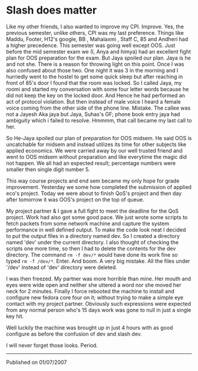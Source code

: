 # Slash does matter

Like my other friends, I also wanted to improve my CPI. Improve. Yes, the previous semester, unlike others, CPI was my last preference. Things like Maddu, Footer, H12's google, BB , Mahalaxmi , Staff C, 85 and Andheri had a higher precedence. This semester was going well except OOS. Just before the mid semester exam we (I, Anya and himya) had an excellent fight plan for OOS preparation for the exam. But Jaya spoiled our plan. Jaya is he and not she. There is a reason for throwing light on this point. Once I was also confused about those two. One night it was 3 in the morning and I hurriedly went to the hostel to get some quick sleep but after reaching in front of 85's door I found that the room was locked. So I called Jaya, my roomi and started my conversation with some four letter words because he did not keep the key on the locked door. And Hence he had performed an act of protocol violation. But then instead of male voice I heard a female voice coming from the other side of the phone line. Mistake. The callee was not a Jayesh Aka jaya but Jaya, Suhas's GF; phone book entry jaya had ambiguity which i failed to resolve. Hmmmm, that call became my last call to her.

So He-Jaya spoiled our plan of preparation for OOS midsem. He said OOS is uncatchable for midsem and instead utilizes its time for other subjects like applied economics. We were carried away by our well trusted friend and went to OOS midsem without preparation and like everytime the magic did not happen. We all had an expected result; percentage numbers were smaller then single digit number 5.

This way course projects and end sem became my only hope for grade improvement. Yesterday we some how completed the submission of applied eco's project. Today we were about to finish QoS's project and then day after tomorrow it was OOS's project on the top of queue.

My project partner & I gave a full fight to meet the deadline for the QoS project. Work had also got some good pace. We just wrote some scripts to fetch packets from some network machine and capture the system performance in well defined output. To make the code look neat I decided to put the output files in a directory named dev. So I created a directory named 'dev' under the current directory. I also thought of checking the scripts one more time, so then I had to delete the contents for the dev directory. The command `rm -f dev/*` would have done its work fine so typed `rm -f /dev/*`. Enter. And boom. A very big mistake. All the files under '/dev' instead of 'dev' directory were deleted.

I was then freezed. My partner was more horrible than mine. Her mouth and eyes were wide open and neither she uttered a word nor she moved her neck for 2 minutes. Finally I force rebooted the machine to install and configure new fedora core four on it; without trying to make a simple eye contact with my project partner. Obviously such expressions were expected from any normal person who's 15 days work was gone to null in just a single key hit.

Well luckily the machine was brought up in just 4 hours with as good configure as before the confusion of dev and slash dev.

I will never forget those looks. Period.

---
Published on 01/07/2007

